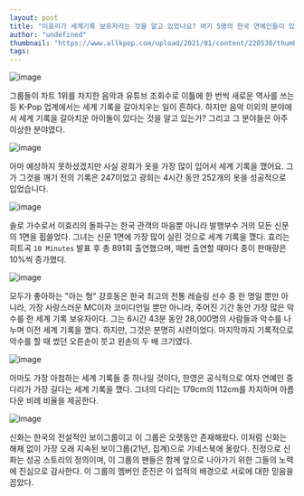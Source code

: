 ```yaml
---
layout: post
title: "이효리가 세계기록 보유자라는 것을 알고 있었나요? 여기 5명의 한국 연예인들이 있을 것 같지 않은 세계 기록을 깼다."
author: "undefined"
thumbnail: "https://www.allkpop.com/upload/2021/01/content/220538/thumb/1611311909-my-post-2021-01-16t231547.jpg"
tags: 
---
```



![image](https://www.allkpop.com/upload/2021/01/content/220538/1611311909-my-post-2021-01-16t231547.jpg)

그룹들이 차트 1위를 차지한 음악과 유튜브 조회수로 이틀에 한 번씩 새로운 역사를 쓰는 등 K-Pop 업계에서는 세계 기록을 갈아치우는 일이 흔하다. 하지만 음악 이외의 분야에서 세계 기록을 갈아치운 아이돌이 있다는 것을 알고 있는가? 그리고 그 분야들은 아주 이상한 분야였다.

![image](https://www.allkpop.com/upload/2021/01/content/220526/1611311219-34-1.jpg)

아마 예상하지 못하셨겠지만 사실 광희가 옷을 가장 많이 입어서 세계 기록을 깼어요. 그가 그것을 깨기 전의 기록은 247이었고 광희는 4시간 동안 252개의 옷을 성공적으로 입었습니다.

![image](https://www.allkpop.com/upload/2021/01/content/220527/1611311249-guiness-dunya-rekoru-kiran-1.jpg)

솔로 가수로서 이효리의 돌파구는 한국 관객의 마음뿐 아니라 발행부수 거의 모든 신문의 1면을 휩쓸었다. 그녀는 신문 1면에 가장 많이 실린 것으로 세계 기록을 깼다. 효리는 히트곡 `10 Minutes` 발표 후 총 891회 출연했으며, 매번 출연할 때마다 종이 판매량은 10%씩 증가했다.

![image](https://www.allkpop.com/upload/2021/01/content/220528/1611311287-1750-kang-ho-dong.jpg)

모두가 좋아하는 "아는 형" 강호동은 한국 최고의 전통 레슬링 선수 중 한 명일 뿐만 아니라, 가장 사랑스러운 MC이자 코미디언일 뿐만 아니라, 주어진 기간 동안 가장 많은 악수를 한 세계 기록 보유자이다. 그는 6시간 43분 동안 28,000명의 사람들과 악수를 나누며 이전 세계 기록을 깼다. 하지만, 그것은 분명히 시련이었다. 마지막까지 기록적으로 악수를 할 때 썼던 오른손이 붓고 왼손의 두 배 크기였다.

![image](https://www.allkpop.com/upload/2021/01/content/220528/1611311320-1749-hanyoung.jpg)

아마도 가장 아첨하는 세계 기록들 중 하나일 것이다, 한영은 공식적으로 여자 연예인 중 다리가 가장 길다는 세계 기록을 깼다. 그녀의 다리는 179cm의 112cm를 차지하며 아름다운 비례 비율을 제공한다.

![image](https://www.allkpop.com/upload/2021/01/content/220529/1611311375-shinhwatouch.png)

신화는 한국의 전설적인 보이그룹이고 이 그룹은 오랫동안 존재해왔다. 이처럼 신화는 해체 없이 가장 오래 지속된 보이그룹(21년, 집계)으로 기네스북에 올랐다. 진정으로 신화는 성공 스토리의 정의이며, 이 그룹의 팬들은 함께 앞으로 나아가기 위한 그들의 노력에 진심으로 감사한다. 이 그룹의 멤버인 준진은 이 업적의 배경으로 서로에 대한 믿음을 꼽았다.